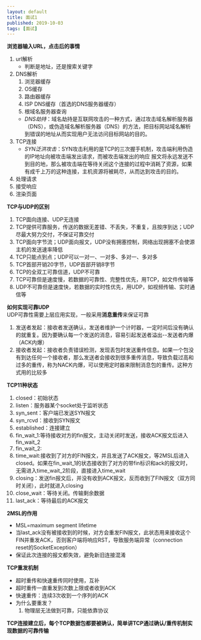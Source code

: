```yaml
---
layout: default
title: 面试1
published: 2019-10-03
tags: [面试]
---
```

**浏览器输入URL，点击后的事情**  
1. url解析
    - 判断是地址，还是搜索关键字
2. DNS解析
    1. 浏览器缓存
    2. OS缓存
    3. 路由器缓存
    4. ISP DNS缓存（首选的DNS服务器缓存）
    5. 根域名服务器查询
    -  *DNS劫持*：域名劫持是互联网攻击的一种方式，通过攻击域名解析服务器（DNS），或伪造域名解析服务器（DNS）的方法，把目标网站域名解析到错误的地址从而实现用户无法访问目标网站的目的。
3. TCP连接
    - *SYN泛洪攻击*：SYN攻击利用的是TCP的三次握手机制，攻击端利用伪造的IP地址向被攻击端发出请求，而被攻击端发出的响应 报文将永远发送不到目的地，那么被攻击端在等待关闭这个连接的过程中消耗了资源，如果有成千上万的这种连接，主机资源将被耗尽，从而达到攻击的目的。
4. 处理请求
5. 接受响应
6. 渲染页面  

**TCP与UDP的区别**
1. TCP面向连接、UDP无连接
2. TCP提供可靠服务，传送的数据无差错、不丢失，不重复，且按序到达；UDP尽最大努力交付，不保证可靠交付
3. TCP面向字节流；UDP面向报文，UDP没有拥塞控制，网络出现拥塞不会使源主机的发送速率降低
4. TCP只能点到点；UDP可以一对一、一对多、多对一、多对多
5. TCP首部开销20字节，UDP首部开销8字节
6. TCP的全双工可靠信道，UDP不可靠
7. TCP可靠但是速度慢，若数据的可靠性、完整性优先，用TCP，如文件传输等
8. UDP不可靠但是速度快，若数据的实时性优先，用UDP，如视频传输、实时通信等  

**如何实现可靠UDP**  
UDP可靠性需要上层应用实现，一般采用**消息重传**来保证可靠  
1. 发送者发起：接收者发送确认，发送者维护一个计时器，一定时间后没有确认的就重复。因为要确认每一个发送的消息，容易引起发送者溢出--发送者内爆（ACK内爆）
2. 接收者发起：接收者负责错误检测，发现丢包时发送重传信息。如果一个包没有到达任何一个接收者，那么发送者会接收到很多重传消息，导致负载过高和过多的重传，称为NACK内爆，可以使用定时器来限制消息包的重传。这种方式用的比较多  

**TCP11种状态**  
1. closed：初始状态
2. listen：服务器某个socket处于监听状态
3. syn_sent：客户端已发送SYN报文
4. syn_rcvd：接收到SYN报文
5. established：连接建立
6. fin_wait_1:等待接收对方的fin报文，主动关闭时发送，接收ACK报文后进入fin_wait_2
7. fin_wait_2:
8. time_wait:接收到了对方的FIN报文，并且发送了ACK报文，等2MSL后进入closed。如果在fin_wait_1的状态接收到了对方的带fin标识和ack的报文时，无需进入time_wait_2阶段，直接进入time_wait
9. closing：发送fin报文后，并没有收到ACK报文，反而收到了FIN报文（双方同时关闭），此时就进入closing
10. close_wait：等待关闭。传输剩余数据
11. last_ack：等待最后的ACK报文  

**2MSL的作用**
- MSL=maximum segment lifetime
- 当last_ack没有被接收到的时候，对方会重发FIN报文，此状态用来接收这个FIN并重发ACK，否则客户端将响应RST，导致服务端异常（connection reset的SocketException）
- 保证此次连接的报文都失效，避免新旧连接混淆

**TCP重发机制**  
- 超时重传和快速重传同时使用，互补
- 超时重传一直重发到次数上限或者收到ACK
- 快速重传：连续3次收到一个序列的ACK
- 为什么要重发？  
    1. 物理层无法做到可靠，只能依靠协议  

**TCP连接建立后，每个TCP数据包都要被确认，简单讲TCP通过确认/重传机制实现数据的可靠传输**